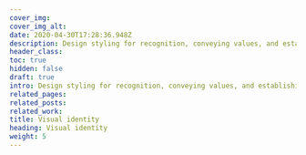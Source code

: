 ```yaml
---
cover_img: 
cover_img_alt:
date: 2020-04-30T17:28:36.948Z
description: Design styling for recognition, conveying values, and establishing trust through consistent elements for a strong brand presence.
header_class: 
toc: true
hidden: false
draft: true
intro: Design styling for recognition, conveying values, and establishing trust through consistent elements for a strong brand presence.
related_pages:
related_posts:
related_work:
title: Visual identity
heading: Visual identity
weight: 5
---
```

